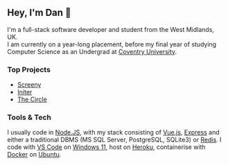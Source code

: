 ## Hey, I'm Dan 👋

I'm a full-stack software developer and student from the West Midlands, UK. <br />
I am currently on a year-long placement, before my final year of studying Computer Science as an Undergrad at [Coventry University](https://www.coventry.ac.uk/).

### Top Projects

- [Screeny](https://github.com/danperks/Screeny)
- [Initer](https://github.com/danperks/Initer)
- [The Circle](https://github.com/danperks/theCircle)

### Tools & Tech

I usually code in [Node.JS](https://www.python.org/), with my stack consisting of [Vue.js](https://vuejs.org/), [Express](https://expressjs.com/) and either a traditional DBMS (MS SQL Server, PostgreSQL, SQLite3) or [Redis](https://redis.io/). I code with [VS Code](https://code.visualstudio.com/) on [Windows 11](https://www.microsoft.com/en-gb/windows), host on [Heroku](https://www.heroku.com/), containerise with [Docker](https://www.docker.com/) on [Ubuntu](https://ubuntu.com/).
